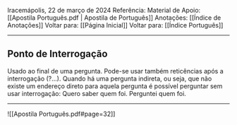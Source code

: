 Iracemápolis, 22 de março de 2024
Referência:
Material de Apoio: [[Apostila Português.pdf | Apostila de Português]]
Anotações: [[Índice de Anotações]]
Voltar para: [[Página Inicial]]
Voltar para: [[Índice Português]]
___________________
## Ponto de Interrogação
Usado ao final de uma pergunta. Pode-se usar também reticências após a interrogação (?...). Quando há uma pergunta indireta, ou seja, que não existe um endereço direto para aquela pergunta é possível perguntar sem usar interrogação: Quero saber quem foi. Perguntei quem foi.

___________________

![[Apostila Português.pdf#page=32]]
